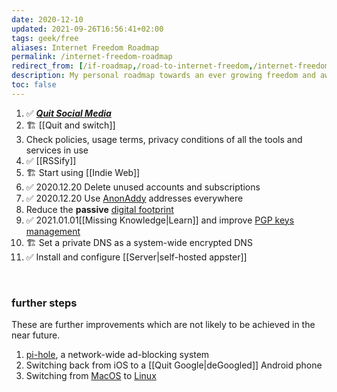```yaml
---
date: 2020-12-10
updated: 2021-09-26T16:56:41+02:00
tags: geek/free
aliases: Internet Freedom Roadmap
permalink: /internet-freedom-roadmap
redirect_from: [/if-roadmap,/road-to-internet-freedom,/internet-freedom-path]
description: My personal roadmap towards an ever growing freedom and awareness in using digital tools
toc: false
---
```

1. ✅ [**<cite>Quit Social Media</cite>**](https://quitsocialmedia.club/roadmap "Quit Social Media roadmap")
1. 🏗 [[Quit and switch]]
1. Check policies, usage terms, privacy conditions of all the tools and services in use
1. ✅ [[RSSify]]
1. 🏗 Start using [[Indie Web]]
1. ✅ 2020.12.20 Delete unused accounts and subscriptions
1. ✅ 2020.12.20 Use [AnonAddy](https://anonaddy.com "AnonAddy official website") addresses everywhere
1. Reduce the **passive** [digital footprint](https://en.wikipedia.org/wiki/Digital_footprint "Digital footprint on Wikipedia")
1. ✅ 2021.01.01[[Missing Knowledge|Learn]] and improve [PGP keys management](https://keys.openpgp.org "OpenPGP")
1. 🏗 Set a private DNS as a system-wide encrypted DNS
1. ✅ Install and configure [[Server|self-hosted appster]]

<br>

### further steps

These are further improvements which are not likely to be achieved in the near future.

1. [pi-hole](https://pi-hole.net "Pi hole"), a network-wide ad-blocking system
1. Switching back from iOS to a [[Quit Google|deGoogled]] Android phone
1. Switching from [MacOS](https://www.apple.com/macos/ 'MacOS overview') to [Linux](https://www.linux.org/pages/download/ 'Linux distributions')
